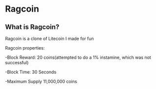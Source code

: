 # Ragcoin


What is Ragcoin?
----------------

Ragcoin is a clone of Litecoin I made for fun

Ragcoin properties:

-Block Reward: 20 coins(attempted to do a 1% instamine, which was not successful)

-Block Time: 30 Seconds

-Maximum Supply 11,000,000 coins
